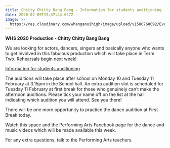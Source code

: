 ```yaml
---
title: Chitty Chitty Bang Bang - Information for students auditioning
date: 2020-02-09T19:37:44.627Z
image: >-
  https://res.cloudinary.com/whanganuihigh/image/upload/v1580760092/Events/84350244_858307931258213_4845841897329000448_n.jpg
---
```

**WHS 2020 Production - Chitty Chitty Bang Bang**  

We are looking for actors, dancers, singers and basically anyone who wants to get involved in this fabulous production which will take place in Term Two. Rehearsals begin next week!

[Information for students auditioning](https://res.cloudinary.com/whanganuihigh/image/upload/v1580869511/Events/Lead_Character_Breakdown.pdf)

The auditions will take place after school on Monday 10 and Tuesday 11 February at 3.15pm in the School hall. An extra audition slot is scheduled for Tuesday 11 February at first break for those who genuinely can’t make the afternoon auditions.  Please tick your name off on the list at the hall indicating which audition you will attend. See you there!
 

There will be one more opportunity to practice the dance audition at First Break today.

Watch this space and the Performing Arts Facebook page for the dance and music videos which will be made available this week.  

For any extra questions, talk to the Performing Arts teachers.
